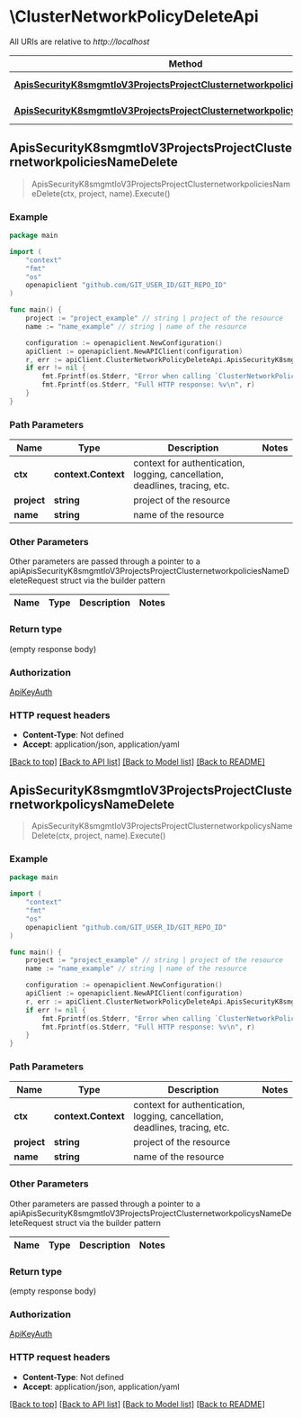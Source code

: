 # \ClusterNetworkPolicyDeleteApi

All URIs are relative to *http://localhost*

Method | HTTP request | Description
------------- | ------------- | -------------
[**ApisSecurityK8smgmtIoV3ProjectsProjectClusternetworkpoliciesNameDelete**](ClusterNetworkPolicyDeleteApi.md#ApisSecurityK8smgmtIoV3ProjectsProjectClusternetworkpoliciesNameDelete) | **Delete** /apis/security.k8smgmt.io/v3/projects/{project}/clusternetworkpolicies/{name} | 
[**ApisSecurityK8smgmtIoV3ProjectsProjectClusternetworkpolicysNameDelete**](ClusterNetworkPolicyDeleteApi.md#ApisSecurityK8smgmtIoV3ProjectsProjectClusternetworkpolicysNameDelete) | **Delete** /apis/security.k8smgmt.io/v3/projects/{project}/clusternetworkpolicys/{name} | 



## ApisSecurityK8smgmtIoV3ProjectsProjectClusternetworkpoliciesNameDelete

> ApisSecurityK8smgmtIoV3ProjectsProjectClusternetworkpoliciesNameDelete(ctx, project, name).Execute()





### Example

```go
package main

import (
    "context"
    "fmt"
    "os"
    openapiclient "github.com/GIT_USER_ID/GIT_REPO_ID"
)

func main() {
    project := "project_example" // string | project of the resource
    name := "name_example" // string | name of the resource

    configuration := openapiclient.NewConfiguration()
    apiClient := openapiclient.NewAPIClient(configuration)
    r, err := apiClient.ClusterNetworkPolicyDeleteApi.ApisSecurityK8smgmtIoV3ProjectsProjectClusternetworkpoliciesNameDelete(context.Background(), project, name).Execute()
    if err != nil {
        fmt.Fprintf(os.Stderr, "Error when calling `ClusterNetworkPolicyDeleteApi.ApisSecurityK8smgmtIoV3ProjectsProjectClusternetworkpoliciesNameDelete``: %v\n", err)
        fmt.Fprintf(os.Stderr, "Full HTTP response: %v\n", r)
    }
}
```

### Path Parameters


Name | Type | Description  | Notes
------------- | ------------- | ------------- | -------------
**ctx** | **context.Context** | context for authentication, logging, cancellation, deadlines, tracing, etc.
**project** | **string** | project of the resource | 
**name** | **string** | name of the resource | 

### Other Parameters

Other parameters are passed through a pointer to a apiApisSecurityK8smgmtIoV3ProjectsProjectClusternetworkpoliciesNameDeleteRequest struct via the builder pattern


Name | Type | Description  | Notes
------------- | ------------- | ------------- | -------------



### Return type

 (empty response body)

### Authorization

[ApiKeyAuth](../README.md#ApiKeyAuth)

### HTTP request headers

- **Content-Type**: Not defined
- **Accept**: application/json, application/yaml

[[Back to top]](#) [[Back to API list]](../README.md#documentation-for-api-endpoints)
[[Back to Model list]](../README.md#documentation-for-models)
[[Back to README]](../README.md)


## ApisSecurityK8smgmtIoV3ProjectsProjectClusternetworkpolicysNameDelete

> ApisSecurityK8smgmtIoV3ProjectsProjectClusternetworkpolicysNameDelete(ctx, project, name).Execute()





### Example

```go
package main

import (
    "context"
    "fmt"
    "os"
    openapiclient "github.com/GIT_USER_ID/GIT_REPO_ID"
)

func main() {
    project := "project_example" // string | project of the resource
    name := "name_example" // string | name of the resource

    configuration := openapiclient.NewConfiguration()
    apiClient := openapiclient.NewAPIClient(configuration)
    r, err := apiClient.ClusterNetworkPolicyDeleteApi.ApisSecurityK8smgmtIoV3ProjectsProjectClusternetworkpolicysNameDelete(context.Background(), project, name).Execute()
    if err != nil {
        fmt.Fprintf(os.Stderr, "Error when calling `ClusterNetworkPolicyDeleteApi.ApisSecurityK8smgmtIoV3ProjectsProjectClusternetworkpolicysNameDelete``: %v\n", err)
        fmt.Fprintf(os.Stderr, "Full HTTP response: %v\n", r)
    }
}
```

### Path Parameters


Name | Type | Description  | Notes
------------- | ------------- | ------------- | -------------
**ctx** | **context.Context** | context for authentication, logging, cancellation, deadlines, tracing, etc.
**project** | **string** | project of the resource | 
**name** | **string** | name of the resource | 

### Other Parameters

Other parameters are passed through a pointer to a apiApisSecurityK8smgmtIoV3ProjectsProjectClusternetworkpolicysNameDeleteRequest struct via the builder pattern


Name | Type | Description  | Notes
------------- | ------------- | ------------- | -------------



### Return type

 (empty response body)

### Authorization

[ApiKeyAuth](../README.md#ApiKeyAuth)

### HTTP request headers

- **Content-Type**: Not defined
- **Accept**: application/json, application/yaml

[[Back to top]](#) [[Back to API list]](../README.md#documentation-for-api-endpoints)
[[Back to Model list]](../README.md#documentation-for-models)
[[Back to README]](../README.md)

